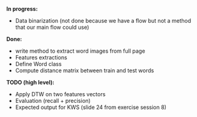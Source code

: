 **In progress:**
* Data binarization (not done because we have a flow but not a method that our main flow could use)

**Done:**
* write method to extract word images from full page
* Features extractions
* Define Word class
* Compute distance matrix between train and test words

**TODO (high level):**
* Apply DTW on two features vectors
* Evaluation (recall + precision)
* Expected output for KWS (slide 24 from exercise session 8)